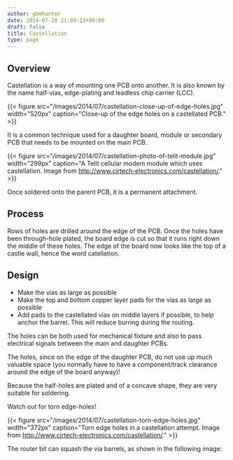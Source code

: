 ```yaml
---
author: gbmhunter
date: 2014-07-28 21:09:13+00:00
draft: false
title: Castellation
type: page
---
```


## Overview

Castellation is a way of mounting one PCB onto another. It is also known by the name half-vias, edge-plating and leadless chip carrier (LCC).

{{< figure src="/images/2014/07/castellation-close-up-of-edge-holes.jpg" width="520px" caption="Close-up of the edge holes on a castellated PCB."  >}}

It is a common technique used for a daughter board, module or secondary PCB that needs to be mounted on the main PCB.

{{< figure src="/images/2014/07/castellation-photo-of-telit-module.jpg" width="299px" caption="A Telit cellular modem module which uses castellation. Image from http://www.cirtech-electronics.com/castellation/."  >}}

Once soldered onto the parent PCB, it is a permanent attachment.

## Process

Rows of holes are drilled around the edge of the PCB. Once the holes have been through-hole plated, the board edge is cut so that it runs right down the middle of these holes. The edge of the board now looks like the top of a castle wall, hence the word catellation.

## Design

* Make the vias as large as possible
* Make the top and bottom copper layer pads for the vias as large as possible
* Add pads to the castellated vias on middle layers if possible, to help anchor the barrel. This will reduce burring during the routing.

The holes can be both used for mechanical fixture and also to pass electrical signals between the main and daughter PCBs.

The holes, since on the edge of the daughter PCB, do not use up much valuable space (you normally have to have a component/track clearance around the edge of the board anyway)!

Because the half-holes are plated and of a concave shape, they are very suitable for soldering.

Watch out for torn edge-holes!

{{< figure src="/images/2014/07/castellation-torn-edge-holes.jpg" width="372px" caption="Torn edge holes in a castellation attempt. Image from http://www.cirtech-electronics.com/castellation/."  >}}

The router bit can squash the via barrels, as shown in the following image:

